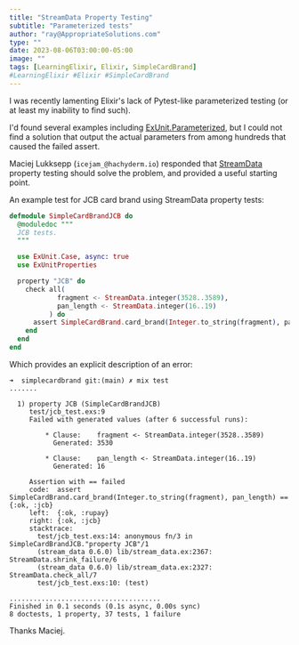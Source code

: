 ```yaml
---
title: "StreamData Property Testing"
subtitle: "Parameterized tests"
author: "ray@AppropriateSolutions.com"
type: ""
date: 2023-08-06T03:00:00-05:00
image: ""
tags: [LearningElixir, Elixir, SimpleCardBrand]
#LearningElixir #Elixir #SimpleCardBrand
---
```


I was recently lamenting Elixir's lack of Pytest-like parameterized testing
(or at least my inability to find such).

I'd found several examples including [ExUnit.Parameterized](https://hexdocs.pm/ex_parameterized/ExUnit.Parameterized.html),
but I could not find a solution that output the actual parameters from among hundreds that caused the failed assert.

Maciej Lukksepp (`icejam_@hachyderm.io`) responded that [StreamData](https://github.com/whatyouhide/stream_data
) property testing should solve the problem, and provided a useful starting point.

<!--more-->

An example test for JCB card brand using StreamData property tests:

```elixir
defmodule SimpleCardBrandJCB do
  @moduledoc """
  JCB tests.
  """

  use ExUnit.Case, async: true
  use ExUnitProperties

  property "JCB" do
    check all(
            fragment <- StreamData.integer(3528..3589),
            pan_length <- StreamData.integer(16..19)
          ) do
      assert SimpleCardBrand.card_brand(Integer.to_string(fragment), pan_length) == {:ok, :jcb}
    end
  end
end
```

Which provides an explicit description of an error:
```text
➜  simplecardbrand git:(main) ✗ mix test
.......

  1) property JCB (SimpleCardBrandJCB)
     test/jcb_test.exs:9
     Failed with generated values (after 6 successful runs):

         * Clause:    fragment <- StreamData.integer(3528..3589)
           Generated: 3530

         * Clause:    pan_length <- StreamData.integer(16..19)
           Generated: 16

     Assertion with == failed
     code:  assert SimpleCardBrand.card_brand(Integer.to_string(fragment), pan_length) == {:ok, :jcb}
     left:  {:ok, :rupay}
     right: {:ok, :jcb}
     stacktrace:
       test/jcb_test.exs:14: anonymous fn/3 in SimpleCardBrandJCB."property JCB"/1
       (stream_data 0.6.0) lib/stream_data.ex:2367: StreamData.shrink_failure/6
       (stream_data 0.6.0) lib/stream_data.ex:2327: StreamData.check_all/7
       test/jcb_test.exs:10: (test)

......................................
Finished in 0.1 seconds (0.1s async, 0.00s sync)
8 doctests, 1 property, 37 tests, 1 failure

```

Thanks Maciej.
